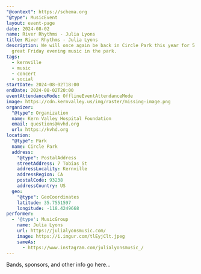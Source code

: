 ```yaml
---
"@context": https://schema.org
"@type": MusicEvent
layout: event-page
date: 2024-08-02
name: River Rhythms - Julia Lyons
title: River Rhythms - Julia Lyons
description: We will once again be back in Circle Park this year for 5 weeks of
  great Friday evening music in the park.
tags:
  - kernville
  - music
  - concert
  - social
startDate: 2024-08-02T18:00
endDate: 2024-08-02T20:00
eventAttendanceMode: OfflineEventAttendanceMode
image: https://cdn.kernvalley.us/img/raster/missing-image.png
organizer:
  "@type": Organization
  name: Kern Valley Hospital Foundation
  email: questions@kvhd.org
  url: https://kvhd.org
location:
  "@type": Park
  name: Circle Park
  address:
    "@type": PostalAddress
    streetAddress: 7 Tobias St
    addressLocality: Kernville
    addressRegion: CA
    postalCode: 93238
    addressCountry: US
  geo:
    "@type": GeoCoordinates
    latitude: 35.7551597
    longitude: -118.4249668
performer:
  - '@type': MusicGroup
    name: Julia Lyons
    url: https://julialyonsmusic.com/
    image: https://i.imgur.com/tlEyjClt.jpeg
    sameAs:
      - https://www.instagram.com/julialyonsmusic_/
---
```

Bands, sponsors, and other info go here...
